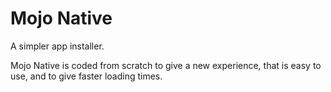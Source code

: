 # Mojo Native
A simpler app installer.

Mojo Native is coded from scratch to give a new experience, that is easy to use, and to give faster loading times.
